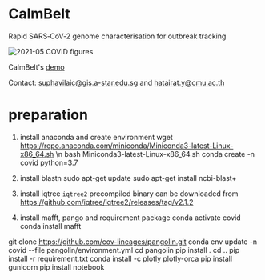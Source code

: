 # CalmBelt
Rapid SARS‑CoV‑2 genome characterisation for outbreak tracking

![2021-05 COVID figures](https://user-images.githubusercontent.com/76929527/127766996-cdd82bb1-4e2c-49cd-b413-822ecf254eb5.png)

CalmBelt's [demo](https://calmbelt.mtms.dev)

Contact: suphavilaic@gis.a-star.edu.sg and hatairat.y@cmu.ac.th


# preparation
1. install anaconda and create environment
wget https://repo.anaconda.com/miniconda/Miniconda3-latest-Linux-x86_64.sh \n
bash Miniconda3-latest-Linux-x86_64.sh
conda create -n covid python=3.7

2. install blastn
sudo apt-get update
sudo apt-get install ncbi-blast+

3. install iqtree
`iqtree2` precompiled binary can be downloaded from https://github.com/iqtree/iqtree2/releases/tag/v2.1.2

4. install mafft, pango and requirement package
conda activate covid
conda install mafft

git clone https://github.com/cov-lineages/pangolin.git
conda env update -n covid --file pangolin/environment.yml
cd pangolin
pip install .
cd ..
pip install -r requirement.txt
conda install -c plotly plotly-orca
pip install gunicorn
pip install notebook
